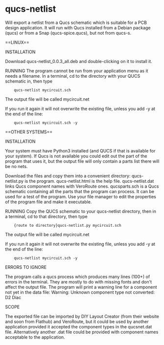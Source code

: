 # qucs-netlist
Will export a netlist from a Qucs schematic which is suitable for a PCB design application. 
It will run with Qucs installed from a Debian package (qucs) or from a Snap (qucs-spice.qucs), but not from qucs-s.

==LINUX==

INSTALLATION

Download qucs-netlist_0.0.3_all.deb and double-clicking on it to install it.

RUNNING
The program cannot be run from your application menu as it needs a filename. In a terminal, cd to the directory with your QUCS schematic in, then type 

		qucs-netlist mycircuit.sch

The output file will be called mycircuit.net 

If you run it again it will not overwrite the existing file, unless you add -y at the end of the line:

		qucs-netlist mycircuit.sch -y

==OTHER SYSTEMS==

INSTALLATION

Your system must have Python3 installed (and QUCS if that is available for your system). If Qucs is not available you could edit out the part of the program that uses it, but the output file will only contain a parts list there will be no nets.

Download the files and copy them into a convenient directory:
	qucs-netlist.py is the program.
	qucs-netlist.html is the help file.
	qucs-netlist.dat links Qucs component names with VeroRoute ones.
	qucsparts.sch is a Qucs schematic containing all the parts that the program can process. It can be used for a test of the program.
Use your file manager to edit the properties of the program file and make it executable.


RUNNING
Copy the QUCS schematic to your qucs-netlist directory, then in a terminal, cd to that directory, then type 

		{route to directory}qucs-netlist.py mycircuit.sch

The output file will be called mycircuit.net 

If you run it again it will not overwrite the existing file, unless you add -y at the end of the line:

		qucs-netlist mycircuit.sch -y

ERRORS TO IGNORE

The program calls a qucs process which produces many lines (100+) of errors in the terminal. They are mostly to do with missing fonts and don't affect the output file. 
The program will print a warning line for a component not yet in the data file:
  Warning: Unknown component type not converted: D2 Diac

SCOPE

The exported file can be imported by DIY Layout Creator (from their website and soon from Flathub) and VeroRoute, but it could be used by another application provided it accepted the component types in the qucsnet.dat file. Alternatively another .dat file could be provided with component names acceptable to the application.

